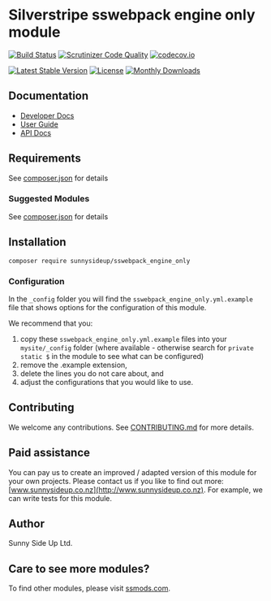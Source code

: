 # Silverstripe sswebpack engine only module
[![Build Status](https://travis-ci.org/sunnysideup/silverstripe-sswebpack_engine_only.svg?branch=master)](https://travis-ci.org/sunnysideup/silverstripe-sswebpack_engine_only)
[![Scrutinizer Code Quality](https://scrutinizer-ci.com/g/sunnysideup/silverstripe-sswebpack_engine_only/badges/quality-score.png?b=master)](https://scrutinizer-ci.com/g/sunnysideup/silverstripe-sswebpack_engine_only/?branch=master)
[![codecov.io](https://codecov.io/github/sunnysideup/silverstripe-sswebpack_engine_only/coverage.svg?branch=master)](https://codecov.io/github/sunnysideup/silverstripe-sswebpack_engine_only?branch=master)

[![Latest Stable Version](https://poser.pugx.org/sunnysideup/sswebpack_engine_only/version)](https://packagist.org/packages/sunnysideup/sswebpack_engine_only)
[![License](https://poser.pugx.org/sunnysideup/sswebpack_engine_only/license)](https://packagist.org/packages/sunnysideup/sswebpack_engine_only)
[![Monthly Downloads](https://poser.pugx.org/sunnysideup/sswebpack_engine_only/d/monthly)](https://packagist.org/packages/sunnysideup/sswebpack_engine_only)


## Documentation



 * [Developer Docs](docs/en/INDEX.md)
 * [User Guide](docs/en/userguide.md)
 * [API Docs](http://docs.ssmods.com/sunnysideup/sswebpack_engine_only/classes.xhtml)


## Requirements



See [composer.json](composer.json) for details


### Suggested Modules



See [composer.json](composer.json) for details


## Installation


```
composer require sunnysideup/sswebpack_engine_only
```

### Configuration



In the `_config` folder you will find the `sswebpack_engine_only.yml.example`
file that shows options for the configuration of this module.

We recommend that you:

  1. copy these `sswebpack_engine_only.yml.example` files into your
`mysite/_config` folder (where available - otherwise search for `private static $` in the module to see what can be configured)
  2. remove the .example extension,
  3. delete the lines you do not care about, and
  4. adjust the configurations that you would like to use.


## Contributing



We welcome any contributions. See [CONTRIBUTING.md](CONTRIBUTING.md) for more details.

## Paid assistance



You can pay us to create an improved / adapted version of this module for your own projects.  Please contact us if you like to find out more: [www.sunnysideup.co.nz](http://www.sunnysideup.co.nz).  For example, we can write tests for this module.  

## Author



Sunny Side Up Ltd.


## Care to see more modules?

To find other modules, please visit [ssmods.com](http://ssmods.com/).
